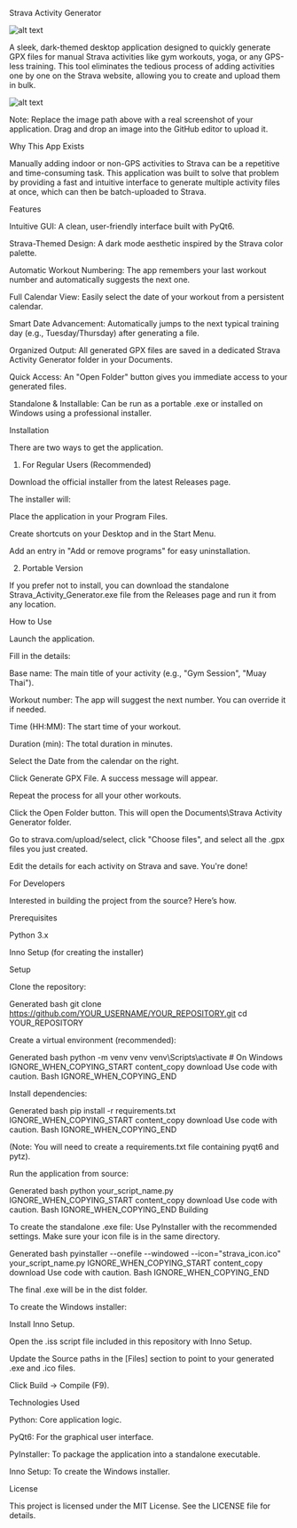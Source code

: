 Strava Activity Generator

![alt text](https://img.shields.io/badge/License-MIT-orange.svg)

A sleek, dark-themed desktop application designed to quickly generate GPX files for manual Strava activities like gym workouts, yoga, or any GPS-less training. This tool eliminates the tedious process of adding activities one by one on the Strava website, allowing you to create and upload them in bulk.

![alt text](path/to/your/screenshot.png)

Note: Replace the image path above with a real screenshot of your application. Drag and drop an image into the GitHub editor to upload it.

Why This App Exists

Manually adding indoor or non-GPS activities to Strava can be a repetitive and time-consuming task. This application was built to solve that problem by providing a fast and intuitive interface to generate multiple activity files at once, which can then be batch-uploaded to Strava.

Features

Intuitive GUI: A clean, user-friendly interface built with PyQt6.

Strava-Themed Design: A dark mode aesthetic inspired by the Strava color palette.

Automatic Workout Numbering: The app remembers your last workout number and automatically suggests the next one.

Full Calendar View: Easily select the date of your workout from a persistent calendar.

Smart Date Advancement: Automatically jumps to the next typical training day (e.g., Tuesday/Thursday) after generating a file.

Organized Output: All generated GPX files are saved in a dedicated Strava Activity Generator folder in your Documents.

Quick Access: An "Open Folder" button gives you immediate access to your generated files.

Standalone & Installable: Can be run as a portable .exe or installed on Windows using a professional installer.

Installation

There are two ways to get the application.

1. For Regular Users (Recommended)

Download the official installer from the latest Releases page.

The installer will:

Place the application in your Program Files.

Create shortcuts on your Desktop and in the Start Menu.

Add an entry in "Add or remove programs" for easy uninstallation.

2. Portable Version

If you prefer not to install, you can download the standalone Strava_Activity_Generator.exe file from the Releases page and run it from any location.

How to Use

Launch the application.

Fill in the details:

Base name: The main title of your activity (e.g., "Gym Session", "Muay Thai").

Workout number: The app will suggest the next number. You can override it if needed.

Time (HH:MM): The start time of your workout.

Duration (min): The total duration in minutes.

Select the Date from the calendar on the right.

Click Generate GPX File. A success message will appear.

Repeat the process for all your other workouts.

Click the Open Folder button. This will open the Documents\Strava Activity Generator folder.

Go to strava.com/upload/select, click "Choose files", and select all the .gpx files you just created.

Edit the details for each activity on Strava and save. You're done!

For Developers

Interested in building the project from the source? Here’s how.

Prerequisites

Python 3.x

Inno Setup (for creating the installer)

Setup

Clone the repository:

Generated bash
git clone https://github.com/YOUR_USERNAME/YOUR_REPOSITORY.git
cd YOUR_REPOSITORY


Create a virtual environment (recommended):

Generated bash
python -m venv venv
venv\Scripts\activate  # On Windows
IGNORE_WHEN_COPYING_START
content_copy
download
Use code with caution.
Bash
IGNORE_WHEN_COPYING_END

Install dependencies:

Generated bash
pip install -r requirements.txt
IGNORE_WHEN_COPYING_START
content_copy
download
Use code with caution.
Bash
IGNORE_WHEN_COPYING_END

(Note: You will need to create a requirements.txt file containing pyqt6 and pytz).

Run the application from source:

Generated bash
python your_script_name.py
IGNORE_WHEN_COPYING_START
content_copy
download
Use code with caution.
Bash
IGNORE_WHEN_COPYING_END
Building

To create the standalone .exe file:
Use PyInstaller with the recommended settings. Make sure your icon file is in the same directory.

Generated bash
pyinstaller --onefile --windowed --icon="strava_icon.ico" your_script_name.py
IGNORE_WHEN_COPYING_START
content_copy
download
Use code with caution.
Bash
IGNORE_WHEN_COPYING_END

The final .exe will be in the dist folder.

To create the Windows installer:

Install Inno Setup.

Open the .iss script file included in this repository with Inno Setup.

Update the Source paths in the [Files] section to point to your generated .exe and .ico files.

Click Build -> Compile (F9).

Technologies Used

Python: Core application logic.

PyQt6: For the graphical user interface.

PyInstaller: To package the application into a standalone executable.

Inno Setup: To create the Windows installer.

License

This project is licensed under the MIT License. See the LICENSE file for details.
